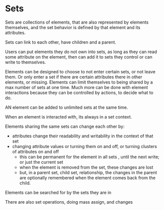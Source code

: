 # Sets

Sets are collections of elements, that are also represented by elements themselves, and the set behavior is defined by that element and its attributes.

Sets can link to each other, have children and a parent. 

Users can put elements they do not own into sets, as long as they can read some attribute on the element, then can add it to sets they control or can write to themselves.

Elements can be designed to choose to not enter certain sets, or not leave them. Or only enter a set if there are certain attributes there in other elements, or missing.
Elements can limit themselves to being shared by a max number of sets at one time. Much more can be done with element interactions because they can be controlled by actions,
to decide what to do.

AN element can be added to unlimited sets at the same time.

When an element is interacted with, its always in a set context.

Elements sharing the same sets can change each other by:
* attributes change their readability and writability in the context of that set 
* changing attribute values or turning them on and off, or turning clusters of attributes on and off
  * this can be permanent for the element in all sets , until the next write; or just the current set
  * when the element is removed from the set, these changes are lost
  * but, in a parent set, child set, relationship, the changes in the parent are optionally remembered when the element comes back from the child.

Elements can be searched for by the sets they are in 

There are also set operations, doing mass assign, and changes


